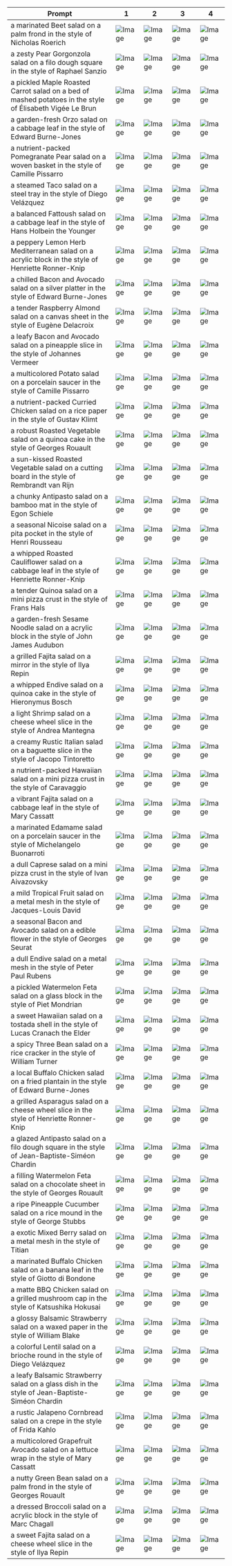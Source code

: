 | Prompt | 1 | 2 | 3 | 4 |
|-|-|-|-|-|
| a marinated Beet salad on a palm frond in the style of Nicholas Roerich | ![Image](https://salad-benchmark-public-assets.s3.us-east-2.amazonaws.com/sdxl/b640fcde-dd39-4165-9c61-12def8e9e63f-0.jpg) | ![Image](https://salad-benchmark-public-assets.s3.us-east-2.amazonaws.com/sdxl/b640fcde-dd39-4165-9c61-12def8e9e63f-1.jpg) | ![Image](https://salad-benchmark-public-assets.s3.us-east-2.amazonaws.com/sdxl/b640fcde-dd39-4165-9c61-12def8e9e63f-2.jpg) | ![Image](https://salad-benchmark-public-assets.s3.us-east-2.amazonaws.com/sdxl/b640fcde-dd39-4165-9c61-12def8e9e63f-3.jpg) |
| a zesty Pear Gorgonzola salad on a filo dough square in the style of Raphael Sanzio | ![Image](https://salad-benchmark-public-assets.s3.us-east-2.amazonaws.com/sdxl/96d26e17-9e10-494e-acd5-a6db3c6520ca-0.jpg) | ![Image](https://salad-benchmark-public-assets.s3.us-east-2.amazonaws.com/sdxl/96d26e17-9e10-494e-acd5-a6db3c6520ca-1.jpg) | ![Image](https://salad-benchmark-public-assets.s3.us-east-2.amazonaws.com/sdxl/96d26e17-9e10-494e-acd5-a6db3c6520ca-2.jpg) | ![Image](https://salad-benchmark-public-assets.s3.us-east-2.amazonaws.com/sdxl/96d26e17-9e10-494e-acd5-a6db3c6520ca-3.jpg) |
| a pickled Maple Roasted Carrot salad on a bed of mashed potatoes in the style of Élisabeth Vigée Le Brun | ![Image](https://salad-benchmark-public-assets.s3.us-east-2.amazonaws.com/sdxl/8964a443-d1b5-4cbd-a3f9-660870574605-0.jpg) | ![Image](https://salad-benchmark-public-assets.s3.us-east-2.amazonaws.com/sdxl/8964a443-d1b5-4cbd-a3f9-660870574605-1.jpg) | ![Image](https://salad-benchmark-public-assets.s3.us-east-2.amazonaws.com/sdxl/8964a443-d1b5-4cbd-a3f9-660870574605-2.jpg) | ![Image](https://salad-benchmark-public-assets.s3.us-east-2.amazonaws.com/sdxl/8964a443-d1b5-4cbd-a3f9-660870574605-3.jpg) |
| a garden-fresh Orzo salad on a cabbage leaf in the style of Edward Burne-Jones | ![Image](https://salad-benchmark-public-assets.s3.us-east-2.amazonaws.com/sdxl/d0a0748b-f336-4b53-8315-e4e5d9fd877d-0.jpg) | ![Image](https://salad-benchmark-public-assets.s3.us-east-2.amazonaws.com/sdxl/d0a0748b-f336-4b53-8315-e4e5d9fd877d-1.jpg) | ![Image](https://salad-benchmark-public-assets.s3.us-east-2.amazonaws.com/sdxl/d0a0748b-f336-4b53-8315-e4e5d9fd877d-2.jpg) | ![Image](https://salad-benchmark-public-assets.s3.us-east-2.amazonaws.com/sdxl/d0a0748b-f336-4b53-8315-e4e5d9fd877d-3.jpg) |
| a nutrient-packed Pomegranate Pear salad on a woven basket in the style of Camille Pissarro | ![Image](https://salad-benchmark-public-assets.s3.us-east-2.amazonaws.com/sdxl/6107d519-3314-4779-a57e-2b4d398a8435-0.jpg) | ![Image](https://salad-benchmark-public-assets.s3.us-east-2.amazonaws.com/sdxl/6107d519-3314-4779-a57e-2b4d398a8435-1.jpg) | ![Image](https://salad-benchmark-public-assets.s3.us-east-2.amazonaws.com/sdxl/6107d519-3314-4779-a57e-2b4d398a8435-2.jpg) | ![Image](https://salad-benchmark-public-assets.s3.us-east-2.amazonaws.com/sdxl/6107d519-3314-4779-a57e-2b4d398a8435-3.jpg) |
| a steamed Taco salad on a steel tray in the style of Diego Velázquez | ![Image](https://salad-benchmark-public-assets.s3.us-east-2.amazonaws.com/sdxl/a4ff0e03-bb3b-41ff-a7ff-60e97cb9dedf-0.jpg) | ![Image](https://salad-benchmark-public-assets.s3.us-east-2.amazonaws.com/sdxl/a4ff0e03-bb3b-41ff-a7ff-60e97cb9dedf-1.jpg) | ![Image](https://salad-benchmark-public-assets.s3.us-east-2.amazonaws.com/sdxl/a4ff0e03-bb3b-41ff-a7ff-60e97cb9dedf-2.jpg) | ![Image](https://salad-benchmark-public-assets.s3.us-east-2.amazonaws.com/sdxl/a4ff0e03-bb3b-41ff-a7ff-60e97cb9dedf-3.jpg) |
| a balanced Fattoush salad on a cabbage leaf in the style of Hans Holbein the Younger | ![Image](https://salad-benchmark-public-assets.s3.us-east-2.amazonaws.com/sdxl/0b8902e4-cf69-4df3-a8bb-a4828d189c1a-0.jpg) | ![Image](https://salad-benchmark-public-assets.s3.us-east-2.amazonaws.com/sdxl/0b8902e4-cf69-4df3-a8bb-a4828d189c1a-1.jpg) | ![Image](https://salad-benchmark-public-assets.s3.us-east-2.amazonaws.com/sdxl/0b8902e4-cf69-4df3-a8bb-a4828d189c1a-2.jpg) | ![Image](https://salad-benchmark-public-assets.s3.us-east-2.amazonaws.com/sdxl/0b8902e4-cf69-4df3-a8bb-a4828d189c1a-3.jpg) |
| a peppery Lemon Herb Mediterranean salad on a acrylic block in the style of Henriette Ronner-Knip | ![Image](https://salad-benchmark-public-assets.s3.us-east-2.amazonaws.com/sdxl/639350e5-5e3e-4426-a679-29025f099738-0.jpg) | ![Image](https://salad-benchmark-public-assets.s3.us-east-2.amazonaws.com/sdxl/639350e5-5e3e-4426-a679-29025f099738-1.jpg) | ![Image](https://salad-benchmark-public-assets.s3.us-east-2.amazonaws.com/sdxl/639350e5-5e3e-4426-a679-29025f099738-2.jpg) | ![Image](https://salad-benchmark-public-assets.s3.us-east-2.amazonaws.com/sdxl/639350e5-5e3e-4426-a679-29025f099738-3.jpg) |
| a chilled Bacon and Avocado salad on a silver platter in the style of Edward Burne-Jones | ![Image](https://salad-benchmark-public-assets.s3.us-east-2.amazonaws.com/sdxl/52801d2c-b58e-4f75-bd94-7101fe995dad-0.jpg) | ![Image](https://salad-benchmark-public-assets.s3.us-east-2.amazonaws.com/sdxl/52801d2c-b58e-4f75-bd94-7101fe995dad-1.jpg) | ![Image](https://salad-benchmark-public-assets.s3.us-east-2.amazonaws.com/sdxl/52801d2c-b58e-4f75-bd94-7101fe995dad-2.jpg) | ![Image](https://salad-benchmark-public-assets.s3.us-east-2.amazonaws.com/sdxl/52801d2c-b58e-4f75-bd94-7101fe995dad-3.jpg) |
| a tender Raspberry Almond salad on a canvas sheet in the style of Eugène Delacroix | ![Image](https://salad-benchmark-public-assets.s3.us-east-2.amazonaws.com/sdxl/8fd99850-7070-408b-92c9-9abf53a42449-0.jpg) | ![Image](https://salad-benchmark-public-assets.s3.us-east-2.amazonaws.com/sdxl/8fd99850-7070-408b-92c9-9abf53a42449-1.jpg) | ![Image](https://salad-benchmark-public-assets.s3.us-east-2.amazonaws.com/sdxl/8fd99850-7070-408b-92c9-9abf53a42449-2.jpg) | ![Image](https://salad-benchmark-public-assets.s3.us-east-2.amazonaws.com/sdxl/8fd99850-7070-408b-92c9-9abf53a42449-3.jpg) |
| a leafy Bacon and Avocado salad on a pineapple slice in the style of Johannes Vermeer | ![Image](https://salad-benchmark-public-assets.s3.us-east-2.amazonaws.com/sdxl/40f66aa6-13aa-4851-9ab9-26647693c5e6-0.jpg) | ![Image](https://salad-benchmark-public-assets.s3.us-east-2.amazonaws.com/sdxl/40f66aa6-13aa-4851-9ab9-26647693c5e6-1.jpg) | ![Image](https://salad-benchmark-public-assets.s3.us-east-2.amazonaws.com/sdxl/40f66aa6-13aa-4851-9ab9-26647693c5e6-2.jpg) | ![Image](https://salad-benchmark-public-assets.s3.us-east-2.amazonaws.com/sdxl/40f66aa6-13aa-4851-9ab9-26647693c5e6-3.jpg) |
| a multicolored Potato salad on a porcelain saucer in the style of Camille Pissarro | ![Image](https://salad-benchmark-public-assets.s3.us-east-2.amazonaws.com/sdxl/680963af-89f2-44ba-8baa-aaeb5d40534a-0.jpg) | ![Image](https://salad-benchmark-public-assets.s3.us-east-2.amazonaws.com/sdxl/680963af-89f2-44ba-8baa-aaeb5d40534a-1.jpg) | ![Image](https://salad-benchmark-public-assets.s3.us-east-2.amazonaws.com/sdxl/680963af-89f2-44ba-8baa-aaeb5d40534a-2.jpg) | ![Image](https://salad-benchmark-public-assets.s3.us-east-2.amazonaws.com/sdxl/680963af-89f2-44ba-8baa-aaeb5d40534a-3.jpg) |
| a nutrient-packed Curried Chicken salad on a rice paper in the style of Gustav Klimt | ![Image](https://salad-benchmark-public-assets.s3.us-east-2.amazonaws.com/sdxl/6c09cfb8-1043-4963-8465-78bc86b86ce9-0.jpg) | ![Image](https://salad-benchmark-public-assets.s3.us-east-2.amazonaws.com/sdxl/6c09cfb8-1043-4963-8465-78bc86b86ce9-1.jpg) | ![Image](https://salad-benchmark-public-assets.s3.us-east-2.amazonaws.com/sdxl/6c09cfb8-1043-4963-8465-78bc86b86ce9-2.jpg) | ![Image](https://salad-benchmark-public-assets.s3.us-east-2.amazonaws.com/sdxl/6c09cfb8-1043-4963-8465-78bc86b86ce9-3.jpg) |
| a robust Roasted Vegetable salad on a quinoa cake in the style of Georges Rouault | ![Image](https://salad-benchmark-public-assets.s3.us-east-2.amazonaws.com/sdxl/21548bdc-bc49-4854-b31b-f1e727f71040-0.jpg) | ![Image](https://salad-benchmark-public-assets.s3.us-east-2.amazonaws.com/sdxl/21548bdc-bc49-4854-b31b-f1e727f71040-1.jpg) | ![Image](https://salad-benchmark-public-assets.s3.us-east-2.amazonaws.com/sdxl/21548bdc-bc49-4854-b31b-f1e727f71040-2.jpg) | ![Image](https://salad-benchmark-public-assets.s3.us-east-2.amazonaws.com/sdxl/21548bdc-bc49-4854-b31b-f1e727f71040-3.jpg) |
| a sun-kissed Roasted Vegetable salad on a cutting board in the style of Rembrandt van Rijn | ![Image](https://salad-benchmark-public-assets.s3.us-east-2.amazonaws.com/sdxl/5b486fd4-6960-465d-aa2e-a2294a942d86-0.jpg) | ![Image](https://salad-benchmark-public-assets.s3.us-east-2.amazonaws.com/sdxl/5b486fd4-6960-465d-aa2e-a2294a942d86-1.jpg) | ![Image](https://salad-benchmark-public-assets.s3.us-east-2.amazonaws.com/sdxl/5b486fd4-6960-465d-aa2e-a2294a942d86-2.jpg) | ![Image](https://salad-benchmark-public-assets.s3.us-east-2.amazonaws.com/sdxl/5b486fd4-6960-465d-aa2e-a2294a942d86-3.jpg) |
| a chunky Antipasto salad on a bamboo mat in the style of Egon Schiele | ![Image](https://salad-benchmark-public-assets.s3.us-east-2.amazonaws.com/sdxl/caca8e31-6c42-43ea-bb46-177ca2553f97-0.jpg) | ![Image](https://salad-benchmark-public-assets.s3.us-east-2.amazonaws.com/sdxl/caca8e31-6c42-43ea-bb46-177ca2553f97-1.jpg) | ![Image](https://salad-benchmark-public-assets.s3.us-east-2.amazonaws.com/sdxl/caca8e31-6c42-43ea-bb46-177ca2553f97-2.jpg) | ![Image](https://salad-benchmark-public-assets.s3.us-east-2.amazonaws.com/sdxl/caca8e31-6c42-43ea-bb46-177ca2553f97-3.jpg) |
| a seasonal Nicoise salad on a pita pocket in the style of Henri Rousseau | ![Image](https://salad-benchmark-public-assets.s3.us-east-2.amazonaws.com/sdxl/8453ca0e-5e0f-413c-82cc-dc0b664feb6d-0.jpg) | ![Image](https://salad-benchmark-public-assets.s3.us-east-2.amazonaws.com/sdxl/8453ca0e-5e0f-413c-82cc-dc0b664feb6d-1.jpg) | ![Image](https://salad-benchmark-public-assets.s3.us-east-2.amazonaws.com/sdxl/8453ca0e-5e0f-413c-82cc-dc0b664feb6d-2.jpg) | ![Image](https://salad-benchmark-public-assets.s3.us-east-2.amazonaws.com/sdxl/8453ca0e-5e0f-413c-82cc-dc0b664feb6d-3.jpg) |
| a whipped Roasted Cauliflower salad on a cabbage leaf in the style of Henriette Ronner-Knip | ![Image](https://salad-benchmark-public-assets.s3.us-east-2.amazonaws.com/sdxl/3283bf7b-2315-466d-8680-5fec30950d2c-0.jpg) | ![Image](https://salad-benchmark-public-assets.s3.us-east-2.amazonaws.com/sdxl/3283bf7b-2315-466d-8680-5fec30950d2c-1.jpg) | ![Image](https://salad-benchmark-public-assets.s3.us-east-2.amazonaws.com/sdxl/3283bf7b-2315-466d-8680-5fec30950d2c-2.jpg) | ![Image](https://salad-benchmark-public-assets.s3.us-east-2.amazonaws.com/sdxl/3283bf7b-2315-466d-8680-5fec30950d2c-3.jpg) |
| a tender Quinoa salad on a mini pizza crust in the style of Frans Hals | ![Image](https://salad-benchmark-public-assets.s3.us-east-2.amazonaws.com/sdxl/6b763bb4-5389-4b07-bca2-0c84c0e5fd28-0.jpg) | ![Image](https://salad-benchmark-public-assets.s3.us-east-2.amazonaws.com/sdxl/6b763bb4-5389-4b07-bca2-0c84c0e5fd28-1.jpg) | ![Image](https://salad-benchmark-public-assets.s3.us-east-2.amazonaws.com/sdxl/6b763bb4-5389-4b07-bca2-0c84c0e5fd28-2.jpg) | ![Image](https://salad-benchmark-public-assets.s3.us-east-2.amazonaws.com/sdxl/6b763bb4-5389-4b07-bca2-0c84c0e5fd28-3.jpg) |
| a garden-fresh Sesame Noodle salad on a acrylic block in the style of John James Audubon | ![Image](https://salad-benchmark-public-assets.s3.us-east-2.amazonaws.com/sdxl/08d338cc-ecf7-4ae8-b5f8-692ad0d7f480-0.jpg) | ![Image](https://salad-benchmark-public-assets.s3.us-east-2.amazonaws.com/sdxl/08d338cc-ecf7-4ae8-b5f8-692ad0d7f480-1.jpg) | ![Image](https://salad-benchmark-public-assets.s3.us-east-2.amazonaws.com/sdxl/08d338cc-ecf7-4ae8-b5f8-692ad0d7f480-2.jpg) | ![Image](https://salad-benchmark-public-assets.s3.us-east-2.amazonaws.com/sdxl/08d338cc-ecf7-4ae8-b5f8-692ad0d7f480-3.jpg) |
| a grilled Fajita salad on a mirror in the style of Ilya Repin | ![Image](https://salad-benchmark-public-assets.s3.us-east-2.amazonaws.com/sdxl/c416b8cc-455a-4d75-9e1d-1e16c316f81d-0.jpg) | ![Image](https://salad-benchmark-public-assets.s3.us-east-2.amazonaws.com/sdxl/c416b8cc-455a-4d75-9e1d-1e16c316f81d-1.jpg) | ![Image](https://salad-benchmark-public-assets.s3.us-east-2.amazonaws.com/sdxl/c416b8cc-455a-4d75-9e1d-1e16c316f81d-2.jpg) | ![Image](https://salad-benchmark-public-assets.s3.us-east-2.amazonaws.com/sdxl/c416b8cc-455a-4d75-9e1d-1e16c316f81d-3.jpg) |
| a whipped Endive salad on a quinoa cake in the style of Hieronymus Bosch | ![Image](https://salad-benchmark-public-assets.s3.us-east-2.amazonaws.com/sdxl/72e1a16b-54ab-408d-ac90-513937f7cd2c-0.jpg) | ![Image](https://salad-benchmark-public-assets.s3.us-east-2.amazonaws.com/sdxl/72e1a16b-54ab-408d-ac90-513937f7cd2c-1.jpg) | ![Image](https://salad-benchmark-public-assets.s3.us-east-2.amazonaws.com/sdxl/72e1a16b-54ab-408d-ac90-513937f7cd2c-2.jpg) | ![Image](https://salad-benchmark-public-assets.s3.us-east-2.amazonaws.com/sdxl/72e1a16b-54ab-408d-ac90-513937f7cd2c-3.jpg) |
| a light Shrimp salad on a cheese wheel slice in the style of Andrea Mantegna | ![Image](https://salad-benchmark-public-assets.s3.us-east-2.amazonaws.com/sdxl/780ef592-dd7a-48e1-86fe-c58ec918671c-0.jpg) | ![Image](https://salad-benchmark-public-assets.s3.us-east-2.amazonaws.com/sdxl/780ef592-dd7a-48e1-86fe-c58ec918671c-1.jpg) | ![Image](https://salad-benchmark-public-assets.s3.us-east-2.amazonaws.com/sdxl/780ef592-dd7a-48e1-86fe-c58ec918671c-2.jpg) | ![Image](https://salad-benchmark-public-assets.s3.us-east-2.amazonaws.com/sdxl/780ef592-dd7a-48e1-86fe-c58ec918671c-3.jpg) |
| a creamy Rustic Italian salad on a baguette slice in the style of Jacopo Tintoretto | ![Image](https://salad-benchmark-public-assets.s3.us-east-2.amazonaws.com/sdxl/dcea6feb-15cf-4132-9680-c8b7167a2b06-0.jpg) | ![Image](https://salad-benchmark-public-assets.s3.us-east-2.amazonaws.com/sdxl/dcea6feb-15cf-4132-9680-c8b7167a2b06-1.jpg) | ![Image](https://salad-benchmark-public-assets.s3.us-east-2.amazonaws.com/sdxl/dcea6feb-15cf-4132-9680-c8b7167a2b06-2.jpg) | ![Image](https://salad-benchmark-public-assets.s3.us-east-2.amazonaws.com/sdxl/dcea6feb-15cf-4132-9680-c8b7167a2b06-3.jpg) |
| a nutrient-packed Hawaiian salad on a mini pizza crust in the style of Caravaggio | ![Image](https://salad-benchmark-public-assets.s3.us-east-2.amazonaws.com/sdxl/7c8e5c4e-e35a-407c-81d7-c0728d0cceb5-0.jpg) | ![Image](https://salad-benchmark-public-assets.s3.us-east-2.amazonaws.com/sdxl/7c8e5c4e-e35a-407c-81d7-c0728d0cceb5-1.jpg) | ![Image](https://salad-benchmark-public-assets.s3.us-east-2.amazonaws.com/sdxl/7c8e5c4e-e35a-407c-81d7-c0728d0cceb5-2.jpg) | ![Image](https://salad-benchmark-public-assets.s3.us-east-2.amazonaws.com/sdxl/7c8e5c4e-e35a-407c-81d7-c0728d0cceb5-3.jpg) |
| a vibrant Fajita salad on a cabbage leaf in the style of Mary Cassatt | ![Image](https://salad-benchmark-public-assets.s3.us-east-2.amazonaws.com/sdxl/beac0553-e717-45b2-8820-81cb278ed6b1-0.jpg) | ![Image](https://salad-benchmark-public-assets.s3.us-east-2.amazonaws.com/sdxl/beac0553-e717-45b2-8820-81cb278ed6b1-1.jpg) | ![Image](https://salad-benchmark-public-assets.s3.us-east-2.amazonaws.com/sdxl/beac0553-e717-45b2-8820-81cb278ed6b1-2.jpg) | ![Image](https://salad-benchmark-public-assets.s3.us-east-2.amazonaws.com/sdxl/beac0553-e717-45b2-8820-81cb278ed6b1-3.jpg) |
| a marinated Edamame salad on a porcelain saucer in the style of Michelangelo Buonarroti | ![Image](https://salad-benchmark-public-assets.s3.us-east-2.amazonaws.com/sdxl/df7b4ecd-19dc-4c81-b9c1-224270b89b21-0.jpg) | ![Image](https://salad-benchmark-public-assets.s3.us-east-2.amazonaws.com/sdxl/df7b4ecd-19dc-4c81-b9c1-224270b89b21-1.jpg) | ![Image](https://salad-benchmark-public-assets.s3.us-east-2.amazonaws.com/sdxl/df7b4ecd-19dc-4c81-b9c1-224270b89b21-2.jpg) | ![Image](https://salad-benchmark-public-assets.s3.us-east-2.amazonaws.com/sdxl/df7b4ecd-19dc-4c81-b9c1-224270b89b21-3.jpg) |
| a dull Caprese salad on a mini pizza crust in the style of Ivan Aivazovsky | ![Image](https://salad-benchmark-public-assets.s3.us-east-2.amazonaws.com/sdxl/327a9c53-2fb7-4ae4-9a71-abb025b438c9-0.jpg) | ![Image](https://salad-benchmark-public-assets.s3.us-east-2.amazonaws.com/sdxl/327a9c53-2fb7-4ae4-9a71-abb025b438c9-1.jpg) | ![Image](https://salad-benchmark-public-assets.s3.us-east-2.amazonaws.com/sdxl/327a9c53-2fb7-4ae4-9a71-abb025b438c9-2.jpg) | ![Image](https://salad-benchmark-public-assets.s3.us-east-2.amazonaws.com/sdxl/327a9c53-2fb7-4ae4-9a71-abb025b438c9-3.jpg) |
| a mild Tropical Fruit salad on a metal mesh in the style of Jacques-Louis David | ![Image](https://salad-benchmark-public-assets.s3.us-east-2.amazonaws.com/sdxl/868fdda0-6e20-480e-b6ee-306732c13ee9-0.jpg) | ![Image](https://salad-benchmark-public-assets.s3.us-east-2.amazonaws.com/sdxl/868fdda0-6e20-480e-b6ee-306732c13ee9-1.jpg) | ![Image](https://salad-benchmark-public-assets.s3.us-east-2.amazonaws.com/sdxl/868fdda0-6e20-480e-b6ee-306732c13ee9-2.jpg) | ![Image](https://salad-benchmark-public-assets.s3.us-east-2.amazonaws.com/sdxl/868fdda0-6e20-480e-b6ee-306732c13ee9-3.jpg) |
| a seasonal Bacon and Avocado salad on a edible flower in the style of Georges Seurat | ![Image](https://salad-benchmark-public-assets.s3.us-east-2.amazonaws.com/sdxl/47e95720-f815-48e8-b452-38fc1b3a1e31-0.jpg) | ![Image](https://salad-benchmark-public-assets.s3.us-east-2.amazonaws.com/sdxl/47e95720-f815-48e8-b452-38fc1b3a1e31-1.jpg) | ![Image](https://salad-benchmark-public-assets.s3.us-east-2.amazonaws.com/sdxl/47e95720-f815-48e8-b452-38fc1b3a1e31-2.jpg) | ![Image](https://salad-benchmark-public-assets.s3.us-east-2.amazonaws.com/sdxl/47e95720-f815-48e8-b452-38fc1b3a1e31-3.jpg) |
| a dull Endive salad on a metal mesh in the style of Peter Paul Rubens | ![Image](https://salad-benchmark-public-assets.s3.us-east-2.amazonaws.com/sdxl/bdffebe2-0dc8-447b-b87e-d69f130169f4-0.jpg) | ![Image](https://salad-benchmark-public-assets.s3.us-east-2.amazonaws.com/sdxl/bdffebe2-0dc8-447b-b87e-d69f130169f4-1.jpg) | ![Image](https://salad-benchmark-public-assets.s3.us-east-2.amazonaws.com/sdxl/bdffebe2-0dc8-447b-b87e-d69f130169f4-2.jpg) | ![Image](https://salad-benchmark-public-assets.s3.us-east-2.amazonaws.com/sdxl/bdffebe2-0dc8-447b-b87e-d69f130169f4-3.jpg) |
| a pickled Watermelon Feta salad on a glass block in the style of Piet Mondrian | ![Image](https://salad-benchmark-public-assets.s3.us-east-2.amazonaws.com/sdxl/5138c9ae-5f3a-4a62-aee0-08e007a984ea-0.jpg) | ![Image](https://salad-benchmark-public-assets.s3.us-east-2.amazonaws.com/sdxl/5138c9ae-5f3a-4a62-aee0-08e007a984ea-1.jpg) | ![Image](https://salad-benchmark-public-assets.s3.us-east-2.amazonaws.com/sdxl/5138c9ae-5f3a-4a62-aee0-08e007a984ea-2.jpg) | ![Image](https://salad-benchmark-public-assets.s3.us-east-2.amazonaws.com/sdxl/5138c9ae-5f3a-4a62-aee0-08e007a984ea-3.jpg) |
| a sweet Hawaiian salad on a tostada shell in the style of Lucas Cranach the Elder | ![Image](https://salad-benchmark-public-assets.s3.us-east-2.amazonaws.com/sdxl/4f4e384d-e42b-4fc0-b050-21b1b92cf7de-0.jpg) | ![Image](https://salad-benchmark-public-assets.s3.us-east-2.amazonaws.com/sdxl/4f4e384d-e42b-4fc0-b050-21b1b92cf7de-1.jpg) | ![Image](https://salad-benchmark-public-assets.s3.us-east-2.amazonaws.com/sdxl/4f4e384d-e42b-4fc0-b050-21b1b92cf7de-2.jpg) | ![Image](https://salad-benchmark-public-assets.s3.us-east-2.amazonaws.com/sdxl/4f4e384d-e42b-4fc0-b050-21b1b92cf7de-3.jpg) |
| a spicy Three Bean salad on a rice cracker in the style of William Turner | ![Image](https://salad-benchmark-public-assets.s3.us-east-2.amazonaws.com/sdxl/4e346e97-23e3-4833-9d66-3905e3e79795-0.jpg) | ![Image](https://salad-benchmark-public-assets.s3.us-east-2.amazonaws.com/sdxl/4e346e97-23e3-4833-9d66-3905e3e79795-1.jpg) | ![Image](https://salad-benchmark-public-assets.s3.us-east-2.amazonaws.com/sdxl/4e346e97-23e3-4833-9d66-3905e3e79795-2.jpg) | ![Image](https://salad-benchmark-public-assets.s3.us-east-2.amazonaws.com/sdxl/4e346e97-23e3-4833-9d66-3905e3e79795-3.jpg) |
| a local Buffalo Chicken salad on a fried plantain in the style of Edward Burne-Jones | ![Image](https://salad-benchmark-public-assets.s3.us-east-2.amazonaws.com/sdxl/015bfce9-ee21-42e6-8172-d1a9912a0fd3-0.jpg) | ![Image](https://salad-benchmark-public-assets.s3.us-east-2.amazonaws.com/sdxl/015bfce9-ee21-42e6-8172-d1a9912a0fd3-1.jpg) | ![Image](https://salad-benchmark-public-assets.s3.us-east-2.amazonaws.com/sdxl/015bfce9-ee21-42e6-8172-d1a9912a0fd3-2.jpg) | ![Image](https://salad-benchmark-public-assets.s3.us-east-2.amazonaws.com/sdxl/015bfce9-ee21-42e6-8172-d1a9912a0fd3-3.jpg) |
| a grilled Asparagus salad on a cheese wheel slice in the style of Henriette Ronner-Knip | ![Image](https://salad-benchmark-public-assets.s3.us-east-2.amazonaws.com/sdxl/55718d14-a2bf-4ff0-ba47-22a579d8d85e-0.jpg) | ![Image](https://salad-benchmark-public-assets.s3.us-east-2.amazonaws.com/sdxl/55718d14-a2bf-4ff0-ba47-22a579d8d85e-1.jpg) | ![Image](https://salad-benchmark-public-assets.s3.us-east-2.amazonaws.com/sdxl/55718d14-a2bf-4ff0-ba47-22a579d8d85e-2.jpg) | ![Image](https://salad-benchmark-public-assets.s3.us-east-2.amazonaws.com/sdxl/55718d14-a2bf-4ff0-ba47-22a579d8d85e-3.jpg) |
| a glazed Antipasto salad on a filo dough square in the style of Jean-Baptiste-Siméon Chardin | ![Image](https://salad-benchmark-public-assets.s3.us-east-2.amazonaws.com/sdxl/b08acbc4-04f9-48e4-b071-5a75b7a6cfa9-0.jpg) | ![Image](https://salad-benchmark-public-assets.s3.us-east-2.amazonaws.com/sdxl/b08acbc4-04f9-48e4-b071-5a75b7a6cfa9-1.jpg) | ![Image](https://salad-benchmark-public-assets.s3.us-east-2.amazonaws.com/sdxl/b08acbc4-04f9-48e4-b071-5a75b7a6cfa9-2.jpg) | ![Image](https://salad-benchmark-public-assets.s3.us-east-2.amazonaws.com/sdxl/b08acbc4-04f9-48e4-b071-5a75b7a6cfa9-3.jpg) |
| a filling Watermelon Feta salad on a chocolate sheet in the style of Georges Rouault | ![Image](https://salad-benchmark-public-assets.s3.us-east-2.amazonaws.com/sdxl/f196ae19-02ad-45c6-b545-6604867ef6b4-0.jpg) | ![Image](https://salad-benchmark-public-assets.s3.us-east-2.amazonaws.com/sdxl/f196ae19-02ad-45c6-b545-6604867ef6b4-1.jpg) | ![Image](https://salad-benchmark-public-assets.s3.us-east-2.amazonaws.com/sdxl/f196ae19-02ad-45c6-b545-6604867ef6b4-2.jpg) | ![Image](https://salad-benchmark-public-assets.s3.us-east-2.amazonaws.com/sdxl/f196ae19-02ad-45c6-b545-6604867ef6b4-3.jpg) |
| a ripe Pineapple Cucumber salad on a rice mound in the style of George Stubbs | ![Image](https://salad-benchmark-public-assets.s3.us-east-2.amazonaws.com/sdxl/90472619-aa22-4ca0-b092-2c5e56c22ce8-0.jpg) | ![Image](https://salad-benchmark-public-assets.s3.us-east-2.amazonaws.com/sdxl/90472619-aa22-4ca0-b092-2c5e56c22ce8-1.jpg) | ![Image](https://salad-benchmark-public-assets.s3.us-east-2.amazonaws.com/sdxl/90472619-aa22-4ca0-b092-2c5e56c22ce8-2.jpg) | ![Image](https://salad-benchmark-public-assets.s3.us-east-2.amazonaws.com/sdxl/90472619-aa22-4ca0-b092-2c5e56c22ce8-3.jpg) |
| a exotic Mixed Berry salad on a metal mesh in the style of Titian | ![Image](https://salad-benchmark-public-assets.s3.us-east-2.amazonaws.com/sdxl/f6852ba6-34d6-4ffa-a9ee-ba6a714f93e5-0.jpg) | ![Image](https://salad-benchmark-public-assets.s3.us-east-2.amazonaws.com/sdxl/f6852ba6-34d6-4ffa-a9ee-ba6a714f93e5-1.jpg) | ![Image](https://salad-benchmark-public-assets.s3.us-east-2.amazonaws.com/sdxl/f6852ba6-34d6-4ffa-a9ee-ba6a714f93e5-2.jpg) | ![Image](https://salad-benchmark-public-assets.s3.us-east-2.amazonaws.com/sdxl/f6852ba6-34d6-4ffa-a9ee-ba6a714f93e5-3.jpg) |
| a marinated Buffalo Chicken salad on a banana leaf in the style of Giotto di Bondone | ![Image](https://salad-benchmark-public-assets.s3.us-east-2.amazonaws.com/sdxl/9dbc4a7a-d3cb-4962-bd92-b080fc7d68b4-0.jpg) | ![Image](https://salad-benchmark-public-assets.s3.us-east-2.amazonaws.com/sdxl/9dbc4a7a-d3cb-4962-bd92-b080fc7d68b4-1.jpg) | ![Image](https://salad-benchmark-public-assets.s3.us-east-2.amazonaws.com/sdxl/9dbc4a7a-d3cb-4962-bd92-b080fc7d68b4-2.jpg) | ![Image](https://salad-benchmark-public-assets.s3.us-east-2.amazonaws.com/sdxl/9dbc4a7a-d3cb-4962-bd92-b080fc7d68b4-3.jpg) |
| a matte BBQ Chicken salad on a grilled mushroom cap in the style of Katsushika Hokusai | ![Image](https://salad-benchmark-public-assets.s3.us-east-2.amazonaws.com/sdxl/ab75ae5a-8fcc-4753-9ef0-65c00fa8b2d1-0.jpg) | ![Image](https://salad-benchmark-public-assets.s3.us-east-2.amazonaws.com/sdxl/ab75ae5a-8fcc-4753-9ef0-65c00fa8b2d1-1.jpg) | ![Image](https://salad-benchmark-public-assets.s3.us-east-2.amazonaws.com/sdxl/ab75ae5a-8fcc-4753-9ef0-65c00fa8b2d1-2.jpg) | ![Image](https://salad-benchmark-public-assets.s3.us-east-2.amazonaws.com/sdxl/ab75ae5a-8fcc-4753-9ef0-65c00fa8b2d1-3.jpg) |
| a glossy Balsamic Strawberry salad on a waxed paper in the style of William Blake | ![Image](https://salad-benchmark-public-assets.s3.us-east-2.amazonaws.com/sdxl/e55fe3c9-d7bf-4fc3-b7ac-6ebe4473a46b-0.jpg) | ![Image](https://salad-benchmark-public-assets.s3.us-east-2.amazonaws.com/sdxl/e55fe3c9-d7bf-4fc3-b7ac-6ebe4473a46b-1.jpg) | ![Image](https://salad-benchmark-public-assets.s3.us-east-2.amazonaws.com/sdxl/e55fe3c9-d7bf-4fc3-b7ac-6ebe4473a46b-2.jpg) | ![Image](https://salad-benchmark-public-assets.s3.us-east-2.amazonaws.com/sdxl/e55fe3c9-d7bf-4fc3-b7ac-6ebe4473a46b-3.jpg) |
| a colorful Lentil salad on a brioche round in the style of Diego Velázquez | ![Image](https://salad-benchmark-public-assets.s3.us-east-2.amazonaws.com/sdxl/85130cc5-b71d-44a8-97ee-316de82e6e06-0.jpg) | ![Image](https://salad-benchmark-public-assets.s3.us-east-2.amazonaws.com/sdxl/85130cc5-b71d-44a8-97ee-316de82e6e06-1.jpg) | ![Image](https://salad-benchmark-public-assets.s3.us-east-2.amazonaws.com/sdxl/85130cc5-b71d-44a8-97ee-316de82e6e06-2.jpg) | ![Image](https://salad-benchmark-public-assets.s3.us-east-2.amazonaws.com/sdxl/85130cc5-b71d-44a8-97ee-316de82e6e06-3.jpg) |
| a leafy Balsamic Strawberry salad on a glass dish in the style of Jean-Baptiste-Siméon Chardin | ![Image](https://salad-benchmark-public-assets.s3.us-east-2.amazonaws.com/sdxl/025e1788-6a0a-4459-ac30-7a43731f089a-0.jpg) | ![Image](https://salad-benchmark-public-assets.s3.us-east-2.amazonaws.com/sdxl/025e1788-6a0a-4459-ac30-7a43731f089a-1.jpg) | ![Image](https://salad-benchmark-public-assets.s3.us-east-2.amazonaws.com/sdxl/025e1788-6a0a-4459-ac30-7a43731f089a-2.jpg) | ![Image](https://salad-benchmark-public-assets.s3.us-east-2.amazonaws.com/sdxl/025e1788-6a0a-4459-ac30-7a43731f089a-3.jpg) |
| a rustic Jalapeno Cornbread salad on a crepe in the style of Frida Kahlo | ![Image](https://salad-benchmark-public-assets.s3.us-east-2.amazonaws.com/sdxl/5a951b90-c810-477b-897d-583f2d568148-0.jpg) | ![Image](https://salad-benchmark-public-assets.s3.us-east-2.amazonaws.com/sdxl/5a951b90-c810-477b-897d-583f2d568148-1.jpg) | ![Image](https://salad-benchmark-public-assets.s3.us-east-2.amazonaws.com/sdxl/5a951b90-c810-477b-897d-583f2d568148-2.jpg) | ![Image](https://salad-benchmark-public-assets.s3.us-east-2.amazonaws.com/sdxl/5a951b90-c810-477b-897d-583f2d568148-3.jpg) |
| a multicolored Grapefruit Avocado salad on a lettuce wrap in the style of Mary Cassatt | ![Image](https://salad-benchmark-public-assets.s3.us-east-2.amazonaws.com/sdxl/97df5f00-2e12-4b85-aed0-f1e87934c974-0.jpg) | ![Image](https://salad-benchmark-public-assets.s3.us-east-2.amazonaws.com/sdxl/97df5f00-2e12-4b85-aed0-f1e87934c974-1.jpg) | ![Image](https://salad-benchmark-public-assets.s3.us-east-2.amazonaws.com/sdxl/97df5f00-2e12-4b85-aed0-f1e87934c974-2.jpg) | ![Image](https://salad-benchmark-public-assets.s3.us-east-2.amazonaws.com/sdxl/97df5f00-2e12-4b85-aed0-f1e87934c974-3.jpg) |
| a nutty Green Bean salad on a palm frond in the style of Georges Rouault | ![Image](https://salad-benchmark-public-assets.s3.us-east-2.amazonaws.com/sdxl/1233f8b0-160a-4fae-b5bc-e321678e541f-0.jpg) | ![Image](https://salad-benchmark-public-assets.s3.us-east-2.amazonaws.com/sdxl/1233f8b0-160a-4fae-b5bc-e321678e541f-1.jpg) | ![Image](https://salad-benchmark-public-assets.s3.us-east-2.amazonaws.com/sdxl/1233f8b0-160a-4fae-b5bc-e321678e541f-2.jpg) | ![Image](https://salad-benchmark-public-assets.s3.us-east-2.amazonaws.com/sdxl/1233f8b0-160a-4fae-b5bc-e321678e541f-3.jpg) |
| a dressed Broccoli salad on a acrylic block in the style of Marc Chagall | ![Image](https://salad-benchmark-public-assets.s3.us-east-2.amazonaws.com/sdxl/7ed36b45-28c5-444a-9af1-e771a9171701-0.jpg) | ![Image](https://salad-benchmark-public-assets.s3.us-east-2.amazonaws.com/sdxl/7ed36b45-28c5-444a-9af1-e771a9171701-1.jpg) | ![Image](https://salad-benchmark-public-assets.s3.us-east-2.amazonaws.com/sdxl/7ed36b45-28c5-444a-9af1-e771a9171701-2.jpg) | ![Image](https://salad-benchmark-public-assets.s3.us-east-2.amazonaws.com/sdxl/7ed36b45-28c5-444a-9af1-e771a9171701-3.jpg) |
| a sweet Fajita salad on a cheese wheel slice in the style of Ilya Repin | ![Image](https://salad-benchmark-public-assets.s3.us-east-2.amazonaws.com/sdxl/ff4ed2d4-9903-46d1-b307-c6eaea82d3aa-0.jpg) | ![Image](https://salad-benchmark-public-assets.s3.us-east-2.amazonaws.com/sdxl/ff4ed2d4-9903-46d1-b307-c6eaea82d3aa-1.jpg) | ![Image](https://salad-benchmark-public-assets.s3.us-east-2.amazonaws.com/sdxl/ff4ed2d4-9903-46d1-b307-c6eaea82d3aa-2.jpg) | ![Image](https://salad-benchmark-public-assets.s3.us-east-2.amazonaws.com/sdxl/ff4ed2d4-9903-46d1-b307-c6eaea82d3aa-3.jpg) |
